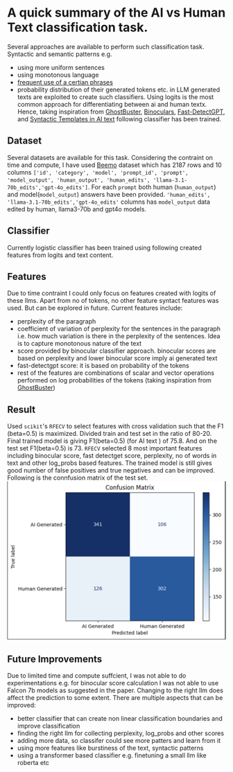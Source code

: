 # A quick summary of the AI vs Human Text classification task.

Several approaches are available to perform such classification task. Syntactic and semantic patterns  e.g.
- using more uniform sentences
- using monotonous language
- [frequent use of a certian phrases](https://gptzero.me/ai-vocabulary)
- probability distribution of their generated tokens etc.
in LLM generated texts are exploited to create such classifiers. Using logits is the most common approach for differentiating between ai and human textx. 
Hence, taking inspiration from [GhostBuster](https://arxiv.org/abs/2305.15047), [Binoculars](https://arxiv.org/abs/2401.12070), [Fast-DetectGPT](https://arxiv.org/abs/2310.05130), and [Syntactic Templates in AI text](https://arxiv.org/pdf/2407.00211) following classifier has been trained.


## Dataset
Several datasets are available for this task. Considering the contraint on time and compute, I have used [Beemo](https://huggingface.co/datasets/toloka/beemo) dataset which has 2187 rows and 10 columns `['id', 'category', 'model', 'prompt_id', 'prompt', 'model_output', 'human_output', 'human_edits', 'llama-3.1-70b_edits','gpt-4o_edits']`. For each `prompt` both human (`human_output`) and model(`model_output`) answers have been provided. `'human_edits', 'llama-3.1-70b_edits','gpt-4o_edits'` columns has `model_output` data edited by human, llama3-70b and gpt4o models.

## Classifier
Currently logistic classifier has been trained using following created features from logits and text content.

## Features
Due to time contraint I could only focus on features created with logits of these llms. Apart from no of tokens, no other feature syntact features was used. But can be explored in future. Current features include:
- perplexity of the paragraph
- coefficient of variation of perplexity for the sentences in the paragraph i.e. how much variation is there in the perplexity of the sentences. Idea is to capture monotonous nature of the text
- score provided by binocular classifier approach. binocular scores are based on perplexity and lower binocular score imply ai generated text
- fast-detectgpt score: it is based on probability of the tokens
- rest of the features are combinations of scalar and vector operations performed on log probabilities of the tokens (taking inspiration from [GhostBuster](https://arxiv.org/abs/2305.15047))

## Result
Used `scikit`'s `RFECV` to select features with cross validation such that the F1 (beta=0.5) is maximized. Divided train and test set in the ratio of 80-20. Final trained model is giving F1(beta=0.5) (for AI text ) of 75.8. And on the test set F1(beta=0.5) is 73. `RFECV` selected 8 most important features including binocular score, fast detectget score, perplexity, no of words in text and other log_probs based features. The trained model is still gives good number of false positives and true negatives and can be improved. Following is the connfusion matrix of the test set.
![Confusion Matrix](./all_data/confusion_matrix.png)


## Future Improvements
Due to limited time and compute suffcient, I was not able to do experimentations e.g. for binocular score calculation I was not able to use Falcon 7b models as suggested in the paper. Changing to the right llm does affect the prediction to some extent. There are multiple aspects that can be improved:
- better classifier that can create non linear classification boundaries and improve classification
- finding the right llm for collecting perplexity, log_probs and other scores
- adding more data, so classifer could see more patters and learn from it
- using more features like burstiness of the text, syntactic patterns
- using a transformer based classifier e.g. finetuning a small llm like roberta etc